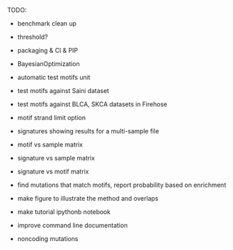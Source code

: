 TODO:

- benchmark clean up
- threshold?
- packaging & CI & PIP
- BayesianOptimization


- automatic test motifs unit
- test motifs against Saini dataset
- test motifs against BLCA, SKCA datasets in Firehose
- motif strand limit option
- signatures showing results for a multi-sample file
- motif vs sample matrix
- signature vs sample matrix
- signature vs motif matrix
- find mutations that match motifs, report probability based on enrichment
- make figure to illustrate the method and overlaps
- make tutorial ipythonb notebook
- improve command line documentation


- noncoding mutations
